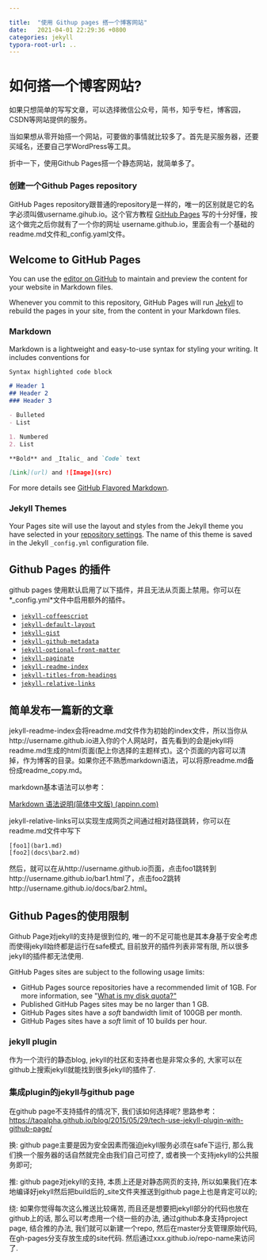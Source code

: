 ```yaml
---

title:  "使用 Githup pages 搭一个博客网站"
date:   2021-04-01 22:29:36 +0800
categories: jekyll
typora-root-url: ..
---
```


# 如何搭一个博客网站?

如果只想简单的写写文章，可以选择微信公众号，简书，知乎专栏，博客园，CSDN等网站提供的服务。	

当如果想从零开始搭一个网站，可要做的事情就比较多了。首先是买服务器，还要买域名，还要自己学WordPress等工具。

折中一下，使用Github Pages搭一个静态网站，就简单多了。

### 创建一个Github Pages repository

GitHub Pages repository跟普通的repository是一样的，唯一的区别就是它的名字必须叫做username.gihub.io。这个官方教程 [GitHub Pages](https://pages.github.com) 写的十分好懂，按这个做完之后你就有了一个你的网址 username.github.io，里面会有一个基础的readme.md文件和_config.yaml文件。

## Welcome to GitHub Pages

You can use the [editor on GitHub](https://github.com/zph-programmer/zph-programer.github.io/edit/main/README.md) to maintain and preview the content for your website in Markdown files.

Whenever you commit to this repository, GitHub Pages will run [Jekyll](https://jekyllrb.com/) to rebuild the pages in your site, from the content in your Markdown files.

### Markdown

Markdown is a lightweight and easy-to-use syntax for styling your writing. It includes conventions for

```markdown
Syntax highlighted code block

# Header 1
## Header 2
### Header 3

- Bulleted
- List

1. Numbered
2. List

**Bold** and _Italic_ and `Code` text

[Link](url) and ![Image](src)
```

For more details see [GitHub Flavored Markdown](https://guides.github.com/features/mastering-markdown/).

### Jekyll Themes

Your Pages site will use the layout and styles from the Jekyll theme you have selected in your [repository settings](https://github.com/zph-programmer/zph-programer.github.io/settings). The name of this theme is saved in the Jekyll `_config.yml` configuration file.



## Github Pages 的插件

github pages 使用默认启用了以下插件，并且无法从页面上禁用。你可以在*_config.yml*文件中启用额外的插件。 

- [`jekyll-coffeescript`](https://github.com/jekyll/jekyll-coffeescript)
- [`jekyll-default-layout`](https://github.com/benbalter/jekyll-default-layout)
- [`jekyll-gist`](https://github.com/jekyll/jekyll-gist)
- [`jekyll-github-metadata`](https://github.com/jekyll/github-metadata)
- [`jekyll-optional-front-matter`](https://github.com/benbalter/jekyll-optional-front-matter)
- [`jekyll-paginate`](https://github.com/jekyll/jekyll-paginate)
- [`jekyll-readme-index`](https://github.com/benbalter/jekyll-readme-index)
- [`jekyll-titles-from-headings`](https://github.com/benbalter/jekyll-titles-from-headings)
- [`jekyll-relative-links`](https://github.com/benbalter/jekyll-relative-links)

## 简单发布一篇新的文章

jekyll-readme-index会将readme.md文件作为初始的index文件，所以当你从http://username.github.io进入你的个人网站时，首先看到的会是jekyll将readme.md生成的html页面(配上你选择的主题样式)。这个页面的内容可以清掉，作为博客的目录。如果你还不熟悉markdown语法，可以将原readme.md备份成readme_copy.md。

markdown基本语法可以参考：

[Markdown 语法说明(简体中文版) (appinn.com)](https://www.appinn.com/markdown/)

jekyll-relative-links可以实现生成网页之间通过相对路径跳转，你可以在readme.md文件中写下

```
[foo1](bar1.md)
[foo2](docs\bar2.md)
```

然后，就可以在从http://username.github.io页面，点击foo1跳转到http://username.github.io/bar1.html了，点击foo2跳转http://username.github.io/docs/bar2.html。



## Github Pages的使用限制

Github Page对jekyll的支持是很到位的, 唯一的不足可能也是其本身基于安全考虑而使得jekyll始终都是运行在safe模式, 目前放开的插件列表非常有限, 所以很多jekyll的插件都无法使用. 

GitHub Pages sites are subject to the following usage limits:

- GitHub Pages source repositories have a recommended limit of 1GB. For more information, see "[What is my disk quota?"](https://docs.github.com/en/articles/what-is-my-disk-quota/#file-and-repository-size-limitations)
- Published GitHub Pages sites may be no larger than 1 GB.
- GitHub Pages sites have a *soft* bandwidth limit of 100GB per month.
- GitHub Pages sites have a *soft* limit of 10 builds per hour.

 
### jekyll plugin
 作为一个流行的静态blog, jekyll的社区和支持者也是非常众多的, 大家可以在github上搜索jekyll就能找到很多jekyll的插件了. 

### 集成plugin的jekyll与github page
  在github page不支持插件的情况下, 我们该如何选择呢?
  思路参考：https://taoalpha.github.io/blog/2015/05/29/tech-use-jekyll-plugin-with-github-page/

换: github page主要是因为安全因素而强迫jekyll服务必须在safe下运行, 那么我们换一个服务器的话自然就完全由我们自己可控了, 或者换一个支持jekyll的公共服务即可;

推: github page对jekyll的支持, 本质上还是对静态网页的支持, 所以如果我们在本地编译好jekyll然后把build后的_site文件夹推送到github page上也是肯定可以的;

绕: 如果你觉得每次这么推送比较痛苦, 而且还是想要把jekyll部分的代码也放在github上的话, 那么可以考虑用一个绕一些的办法, 通过github本身支持project page, 结合推的办法, 我们就可以新建一个repo, 然后在master分支管理原始代码, 在gh-pages分支存放生成的site代码. 然后通过xxx.github.io/repo-name来访问了.



